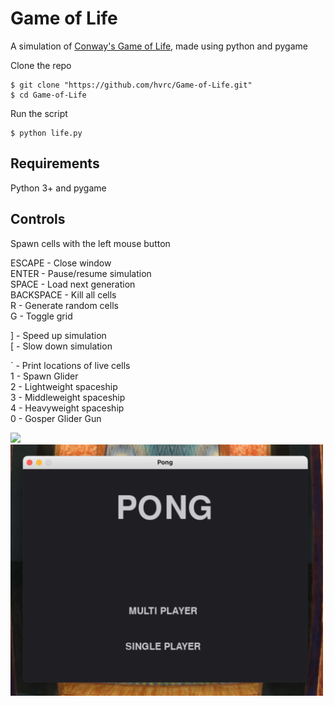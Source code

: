 # Game of Life

A simulation of [Conway's Game of Life](https://en.wikipedia.org/wiki/Conway%27s_Game_of_Life), made using python and pygame

Clone the repo
```
$ git clone "https://github.com/hvrc/Game-of-Life.git"
$ cd Game-of-Life
```

Run the script
```
$ python life.py
```

## Requirements
Python 3+ and pygame

## Controls
Spawn cells with the left mouse button

ESCAPE - Close window  
ENTER - Pause/resume simulation  
SPACE - Load next generation  
BACKSPACE - Kill all cells  
R - Generate random cells  
G - Toggle grid  

] - Speed up simulation  
[ - Slow down simulation  

` - Print locations of live cells  
1 - Spawn Glider  
2 - Lightweight spaceship  
3 - Middleweight spaceship  
4 - Heavyweight spaceship  
0 - Gosper Glider Gun  

<img src="https://github.com/hvrc/Game-of-life/blob/master/pong%20screenshot%201.png" width="500">

<img src="https://github.com/hvrc/pong/blob/master/pong%20screenshot%201.png" width="500">


